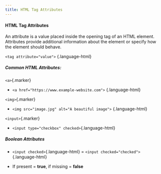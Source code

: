 ```yaml
---
title: HTML Tag Attributes
---
```


#### HTML Tag Attributes

An attribute is a value placed inside the opening tag of an HTML element. Attributes provide additional information about the element or specify how the element should behave.

`<tag attribute="value">` {.language-html}

##### Common HTML Attributes:  

`<a>`{.marker}  

- `<a href="https://www.example-website.com">` {.language-html}
    

`<img>`{.marker}  

- `<img src="image.jpg" alt="A beautiful image">` {.language-html}
    

`<input>`{.marker}  

- `<input type="checkbox" checked>`{.language-html}  

##### Boolean Attributes

- `<input checked>`{.language-html} \= `<input checked="checked">`{.language-html}
    
- If present = **true**, if missing = **false**